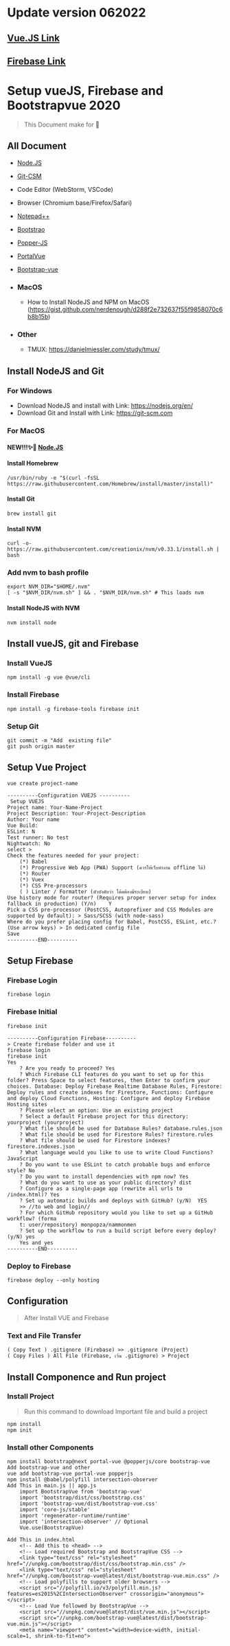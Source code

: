 # Update version 062022
## [Vue.JS Link](https://github.com/monpopza/knowledge/blob/main/create%20Vue.js%203.md)
## [Firebase Link](https://github.com/monpopza/knowledge/blob/main/Firebase.md)

# Setup vueJS, Firebase and Bootstrapvue 2020
> This Document make for 🦖 
## All Document
- [Node.JS](https://nodejs.org/en/)
- [Git-CSM](https://git-scm.com)
- Code Editor (WebStorm, VSCode)
- Browser (Chromium base/Firefox/Safari)
- [Notepad++](https://notepad-plus-plus.org/downloads/)
- [Bootstrao](https://getbootstrap.com)
- [Popper-JS](https://popper.js.org)
- [PortalVue](https://portal-vue.linusb.org)
- [Bootstrap-vue](https://bootstrap-vue.org)

- ### MacOS
   - How to Install NodeJS and NPM on MacOS (https://gist.github.com/nerdenough/d288f2e732637f55f9858070c6b8b15b)
- ### Other
   - TMUX: https://danielmiessler.com/study/tmux/


## Install NodeJS and Git
### For Windows 
- Download NodeJS and install with Link: https://nodejs.org/en/
- Download Git and Install with Link: https://git-scm.com
### For MacOS
#### NEW!!!✨😤 [Node.JS](https://nodejs.org/en/)

#### Install Homebrew
```
/usr/bin/ruby -e "$(curl -fsSL https://raw.githubusercontent.com/Homebrew/install/master/install)"
```
#### Install Git
```
brew install git
```
#### Install NVM
```
curl -o- https://raw.githubusercontent.com/creationix/nvm/v0.33.1/install.sh | bash
```
### Add nvm to bash profile
```
export NVM_DIR="$HOME/.nvm"
[ -s "$NVM_DIR/nvm.sh" ] && . "$NVM_DIR/nvm.sh" # This loads nvm
```
#### Install NodeJS with NVM
```
nvm install node
```
## Install vueJS, git and Firebase
### Install VueJS
```
npm install -g vue @vue/cli 
```
### Install Firebase
```
npm install -g firebase-tools firebase init
```
### Setup Git
```
git commit -m "Add  existing file"
git push origin master
```

## Setup Vue Project
```
vue create project-name
```
```
----------Configuration VUEJS ----------
 Setup VUEJS
Project name: Your-Name-Project
Project Description: Your-Project-Description
Author: Your name
Vue Build:
ESLint: N
Test runner: No test
Nightwatch: No
select >
Check the features needed for your project:
	(*) Babel
	(*) Progressive Web App (PWA) Support (ควรให้เว็บทำงาน offline ได้)
	(*) Router
	(*) Vuex
	(*) CSS Pre-processors
	( ) Linter / Formatter (ตัวบังคับว่า โค้ดต้องมีระเบียบ)
Use history mode for router? (Requires proper server setup for index fallback in production) (Y/n)    Y
Pick a CSS pre-processor (PostCSS, Autoprefixer and CSS Modules are supported by default): > Sass/SCSS (with node-sass)
Where do you prefer placing config for Babel, PostCSS, ESLint, etc.? (Use arrow keys) > In dedicated config file
Save
----------END----------
```

## Setup Firebase
### Firebase Login
```
firebase login
```
### Firebase Initial
```
firebase init
```
```
----------Configuration Firebase----------
> Create firebase folder and use it
firebase login
firebase init
Yes
	? Are you ready to proceed? Yes
	? Which Firebase CLI features do you want to set up for this folder? Press Space to select features, then Enter to confirm your choices. Database: Deploy Firebase Realtime Database Rules, Firestore: Deploy rules and create indexes for Firestore, Functions: Configure and deploy Cloud Functions, Hosting: Configure and deploy Firebase Hosting sites
	? Please select an option: Use an existing project
	? Select a default Firebase project for this directory: yourproject (yourproject)
	? What file should be used for Database Rules? database.rules.json
	? What file should be used for Firestore Rules? firestore.rules
	? What file should be used for Firestore indexes? firestore.indexes.json
	? What language would you like to use to write Cloud Functions? JavaScript
	? Do you want to use ESLint to catch probable bugs and enforce style? No
	? Do you want to install dependencies with npm now? Yes
	? What do you want to use as your public directory? dist
	? Configure as a single-page app (rewrite all urls to /index.html)? Yes
	? Set up automatic builds and deploys with GitHub? (y/N)  YES
	>> //to web and login//
	? For which GitHub repository would you like to set up a GitHub workflow? (forma
	t: user/repository) monpopza/nammonmen
	? Set up the workflow to run a build script before every deploy? (y/N) yes
	Yes and yes
----------END----------
```

### Deploy to Firebase
```
firebase deploy --only hosting 
```

## Configuration
> After Install VUE and Firebase
### Text and File Transfer
```
( Copy Text ) .gitignore (Firebase) >> .gitignore (Project)
( Copy Files ) All File (Firebase, เว้น .gitignore) > Project
```
## Install Componence and Run project
### Install Project
> Run this command to download Important file and build a project 
```
npm install
npm init
```

### Install other Components
```
npm install bootstrap@next portal-vue @popperjs/core bootstrap-vue
Add bootstrap-vue and other
vue add bootstrap-vue portal-vue popperjs
npm install @babel/polyfill intersection-observer
Add This in main.js || app.js
	import BootstrapVue from 'bootstrap-vue'
	import 'bootstrap/dist/css/bootstrap.css'
	import 'bootstrap-vue/dist/bootstrap-vue.css'
	import 'core-js/stable'
	import 'regenerator-runtime/runtime'
	import 'intersection-observer' // Optional
	Vue.use(BootstrapVue)

Add This in index.html
	<!-- Add this to <head> -->
	<!-- Load required Bootstrap and BootstrapVue CSS -->
	<link type="text/css" rel="stylesheet" href="//unpkg.com/bootstrap/dist/css/bootstrap.min.css" />
	<link type="text/css" rel="stylesheet" href="//unpkg.com/bootstrap-vue@latest/dist/bootstrap-vue.min.css" />
	<!-- Load polyfills to support older browsers -->
	<script src="//polyfill.io/v3/polyfill.min.js?features=es2015%2CIntersectionObserver" crossorigin="anonymous"></script>
	<!-- Load Vue followed by BootstrapVue -->
	<script src="//unpkg.com/vue@latest/dist/vue.min.js"></script>
	<script src="//unpkg.com/bootstrap-vue@latest/dist/bootstrap-vue.min.js"></script>
	<meta name="viewport" content="width=device-width, initial-scale=1, shrink-to-fit=no">
```


